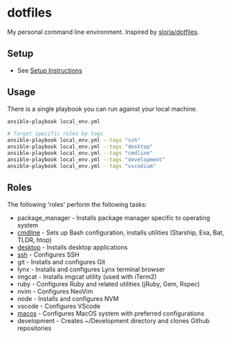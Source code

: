 # dotfiles

My personal command line environment. Inspired by [sloria/dotfiles].

[sloria/dotfiles]: https://github.com/sloria/dotfiles

## Setup

- See [Setup Instructions](docs/setup.md)

## Usage

There is a single playbook you can run against your local machine.

```bash
ansible-playbook local_env.yml

# Target specific roles by tags
ansible-playbook local_env.yml --tags "ssh"
ansible-playbook local_env.yml --tags "desktop"
ansible-playbook local_env.yml --tags "cmdline"
ansible-playbook local_env.yml --tags "development"
ansible-playbook local_env.yml --tags "vscodium"
```

## Roles

The following 'roles' perform the following tasks:

- package_manager - Installs package manager specific to operating system
- [cmdline] - Sets up Bash configuration, installs utilities (Starship, Exa, Bat,
  TLDR, htop)
- [desktop] - Installs desktop applications
- [ssh] - Configures SSH
- git - Installs and configures Git
- lynx - Installs and configures Lynx terminal browser
- imgcat - Installs imgcat utility (used with iTerm2)
- ruby - Configures Ruby and related utilities (jRuby, Gem, Rspec)
- nvim - Configures NeoVim
- node - Installs and configures NVM
- vscode - Configures VScode
- [macos] - Configures MacOS system with preferred configurations
- development - Creates ~/Development directory and clones Github repositories

[ssh]: roles/ssh/README.md
[cmdline]: roles/cmdline/README.md
[desktop]: roles/desktop/README.md
[macos]: roles/macos/README.md
